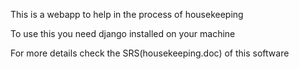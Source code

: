This is a webapp to help in the process of housekeeping

To use this you need django installed on your machine

For more details check the SRS(housekeeping.doc) of this software